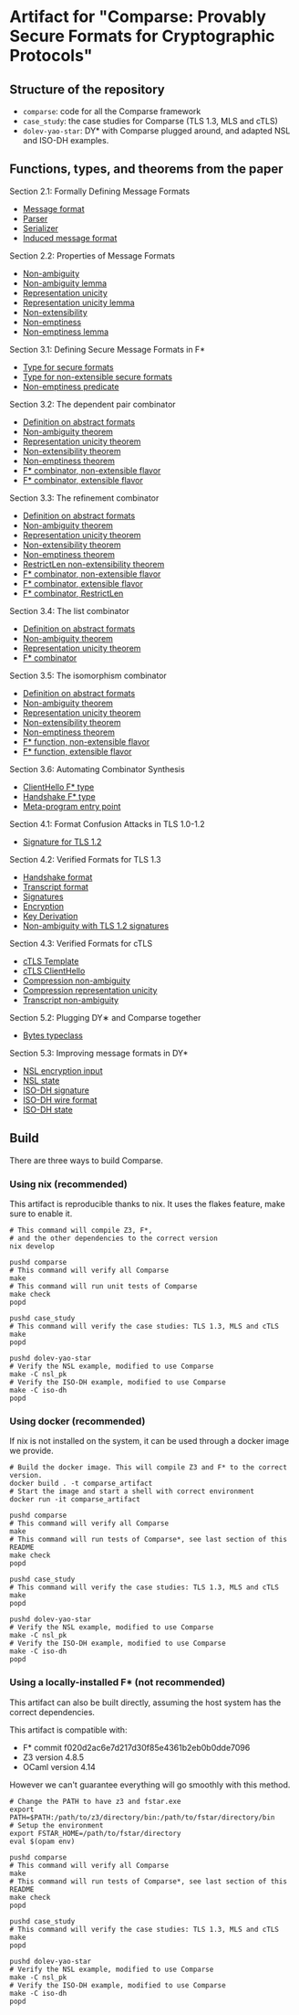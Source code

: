 # Artifact for "Comparse: Provably Secure Formats for Cryptographic Protocols"

## Structure of the repository

- `comparse`: code for all the Comparse framework
- `case_study`: the case studies for Comparse (TLS 1.3, MLS and cTLS)
- `dolev-yao-star`: DY* with Comparse plugged around, and adapted NSL and ISO-DH examples.

## Functions, types, and theorems from the paper

Section 2.1: Formally Defining Message Formats

- [Message format](comparse/src/Comparse.AbstractFormats.fst#L11)
- [Parser](comparse/src/Comparse.AbstractFormats.fst#L22)
- [Serializer](comparse/src/Comparse.AbstractFormats.fst#L35)
- [Induced message format](comparse/src/Comparse.AbstractFormats.fst#L42)

Section 2.2: Properties of Message Formats

- [Non-ambiguity](comparse/src/Comparse.AbstractFormats.fst#L65)
- [Non-ambiguity lemma](comparse/src/Comparse.AbstractFormats.fst#L124)
- [Representation unicity](comparse/src/Comparse.AbstractFormats.fst#L72)
- [Representation unicity lemma](comparse/src/Comparse.AbstractFormats.fst#L141)
- [Non-extensibility](comparse/src/Comparse.AbstractFormats.fst#L168)
- [Non-emptiness](comparse/src/Comparse.AbstractFormats.fst#L160)
- [Non-emptiness lemma](comparse/src/Comparse.AbstractFormats.fst#L247)

Section 3.1: Defining Secure Message Formats in F*

- [Type for secure formats](comparse/src/Comparse.Parser.Builtins.fsti#L16)
- [Type for non-extensible secure formats](comparse/src/Comparse.Parser.Builtins.fsti#L45)
- [Non-emptiness predicate](comparse/src/Comparse.Parser.Builtins.fsti#L140)

Section 3.2: The dependent pair combinator

- [Definition on abstract formats](comparse/src/Comparse.AbstractFormats.fst#L266)
- [Non-ambiguity theorem](comparse/src/Comparse.AbstractFormats.fst#L276)
- [Representation unicity theorem](comparse/src/Comparse.AbstractFormats.fst#L301)
- [Non-extensibility theorem](comparse/src/Comparse.AbstractFormats.fst#L311)
- [Non-emptiness theorem](comparse/src/Comparse.AbstractFormats.fst#L337)
- [F* combinator, non-extensible flavor](comparse/src/Comparse.Parser.Builtins.fsti#L216)
- [F* combinator, extensible flavor](comparse/src/Comparse.Parser.Builtins.fsti#L262)

Section 3.3: The refinement combinator

- [Definition on abstract formats](comparse/src/Comparse.AbstractFormats.fst#L526)
- [Non-ambiguity theorem](comparse/src/Comparse.AbstractFormats.fst#L534)
- [Representation unicity theorem](comparse/src/Comparse.AbstractFormats.fst#L543)
- [Non-extensibility theorem](comparse/src/Comparse.AbstractFormats.fst#L552)
- [Non-emptiness theorem](comparse/src/Comparse.AbstractFormats.fst#L561)
- [RestrictLen non-extensibility theorem](comparse/src/Comparse.AbstractFormats.fst#L580)
- [F* combinator, non-extensible flavor](comparse/src/Comparse.Parser.Builtins.fsti#L409)
- [F* combinator, extensible flavor](comparse/src/Comparse.Parser.Builtins.fsti#L446)
- [F* combinator, RestrictLen](comparse/src/Comparse.Parser.Builtins.fsti#L593)

Section 3.4: The list combinator

- [Definition on abstract formats](comparse/src/Comparse.AbstractFormats.fst#L355)
- [Non-ambiguity theorem](comparse/src/Comparse.AbstractFormats.fst#L412)
- [Representation unicity theorem](comparse/src/Comparse.AbstractFormats.fst#L460)
- [F* combinator](comparse/src/Comparse.Parser.Builtins.fsti#L465)

Section 3.5: The isomorphism combinator

- [Definition on abstract formats](comparse/src/Comparse.AbstractFormats.fst#L474)
- [Non-ambiguity theorem](comparse/src/Comparse.AbstractFormats.fst#L482)
- [Representation unicity theorem](comparse/src/Comparse.AbstractFormats.fst#L492)
- [Non-extensibility theorem](comparse/src/Comparse.AbstractFormats.fst#L502)
- [Non-emptiness theorem](comparse/src/Comparse.AbstractFormats.fst#L512)
- [F* function, non-extensible flavor](comparse/src/Comparse.Parser.Builtins.fsti#L304)
- [F* function, extensible flavor](comparse/src/Comparse.Parser.Builtins.fsti#L364)

Section 3.6: Automating Combinator Synthesis

- [ClientHello F* type](case_study/src/TLS13.MessageFormats.fst#L329)
- [Handshake F* type](case_study/src/TLS13.MessageFormats.fst#L1009)
- [Meta-program entry point](comparse/src/Comparse.Tactic.GenerateParser.fst#L829)

Section 4.1: Format Confusion Attacks in TLS 1.0-1.2

- [Signature for TLS 1.2](case_study/src/TLS13.Signatures.fst#L679)

Section 4.2: Verified Formats for TLS 1.3

- [Handshake format](case_study/src/TLS13.MessageFormats.fst#L1009)
- [Transcript format](case_study/src/TLS13.MessageFormats.fst#L1025)
- [Signatures](case_study/src/TLS13.Signatures.fst#L87)
- [Encryption](case_study/src/TLS13.CryptoInput.fst#L26)
- [Key Derivation](case_study/src/TLS13.CryptoInput.fst#L12)
- [Non-ambiguity with TLS 1.2 signatures](case_study/src/TLS13.Signatures.fst#L695)

Section 4.3: Verified Formats for cTLS

- [cTLS Template](case_study/src/CTLS.Profile.fst#L67)
- [cTLS ClientHello](case_study/src/CTLS.MessageFormats.fst#L556)
- [Compression non-ambiguity](case_study/src/CTLS.Compressions.fst#L23)
- [Compression representation unicity](case_study/src/CTLS.Compressions.fst#L34)
- [Transcript non-ambiguity](case_study/src/CTLS.Transcript.fst#L432)

Section 5.2: Plugging DY∗ and Comparse together

- [Bytes typeclass](comparse/src/Comparse.Bytes.Typeclass.fsti#L22)

Section 5.3: Improving message formats in DY*

- [NSL encryption input](dolev-yao-star/nsl_pk/NSL.Messages.fst#L23)
- [NSL state](dolev-yao-star/nsl_pk/NSL.Sessions.fst#L26)
- [ISO-DH signature](dolev-yao-star/iso-dh/ISODH.Messages.fsti#L22)
- [ISO-DH wire format](dolev-yao-star/iso-dh/ISODH.Messages.fsti#L86)
- [ISO-DH state](dolev-yao-star/iso-dh/ISODH.Sessions.fsti#L28)

## Build

There are three ways to build Comparse.

### Using nix (recommended)

This artifact is reproducible thanks to nix.
It uses the flakes feature, make sure to enable it.

    # This command will compile Z3, F*,
    # and the other dependencies to the correct version
    nix develop

    pushd comparse
    # This command will verify all Comparse
    make
    # This command will run unit tests of Comparse
    make check
    popd

    pushd case_study
    # This command will verify the case studies: TLS 1.3, MLS and cTLS
    make
    popd

    pushd dolev-yao-star
    # Verify the NSL example, modified to use Comparse
    make -C nsl_pk
    # Verify the ISO-DH example, modified to use Comparse
    make -C iso-dh
    popd

### Using docker (recommended)

If nix is not installed on the system, it can be used through a docker image we provide.

    # Build the docker image. This will compile Z3 and F* to the correct version.
    docker build . -t comparse_artifact
    # Start the image and start a shell with correct environment
    docker run -it comparse_artifact

    pushd comparse
    # This command will verify all Comparse
    make
    # This command will run tests of Comparse*, see last section of this README
    make check
    popd

    pushd case_study
    # This command will verify the case studies: TLS 1.3, MLS and cTLS
    make
    popd

    pushd dolev-yao-star
    # Verify the NSL example, modified to use Comparse
    make -C nsl_pk
    # Verify the ISO-DH example, modified to use Comparse
    make -C iso-dh
    popd

### Using a locally-installed F* (not recommended)

This artifact can also be built directly, assuming the host system has the correct dependencies.

This artifact is compatible with:
- F* commit f020d2ac6e7d217d30f85e4361b2eb0b0dde7096
- Z3 version 4.8.5
- OCaml version 4.14

However we can't guarantee everything will go smoothly with this method.

    # Change the PATH to have z3 and fstar.exe
    export PATH=$PATH:/path/to/z3/directory/bin:/path/to/fstar/directory/bin
    # Setup the environment
    export FSTAR_HOME=/path/to/fstar/directory
    eval $(opam env)

    pushd comparse
    # This command will verify all Comparse
    make
    # This command will run tests of Comparse*, see last section of this README
    make check
    popd

    pushd case_study
    # This command will verify the case studies: TLS 1.3, MLS and cTLS
    make
    popd

    pushd dolev-yao-star
    # Verify the NSL example, modified to use Comparse
    make -C nsl_pk
    # Verify the ISO-DH example, modified to use Comparse
    make -C iso-dh
    popd

